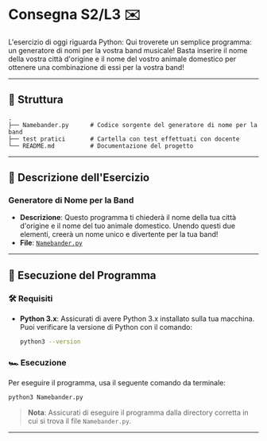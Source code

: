 # Consegna S2/L3 ✉️

L'esercizio di oggi riguarda Python: Qui troverete un semplice programma: un generatore di nomi per la vostra band musicale! Basta inserire il nome della vostra città d'origine e il nome del vostro animale domestico per ottenere una combinazione di essi per la vostra band!

---

## 📂 Struttura

```plaintext
.
├── Namebander.py      # Codice sorgente del generatore di nome per la band
├── test pratici       # Cartella con test effettuati con docente
└── README.md          # Documentazione del progetto
```

---

## 📄 Descrizione dell'Esercizio

### Generatore di Nome per la Band

- **Descrizione**: Questo programma ti chiederà il nome della tua città d'origine e il nome del tuo animale domestico. Unendo questi due elementi, creerà un nome unico e divertente per la tua band!
- **File**: [`Namebander.py`](./Namebander.py)

---

## 🚀 Esecuzione del Programma

### 🛠️ Requisiti

- **Python 3.x**: Assicurati di avere Python 3.x installato sulla tua macchina. Puoi verificare la versione di Python con il comando:

  ```bash
  python3 --version
  ```

### 🏎️  Esecuzione

Per eseguire il programma, usa il seguente comando da terminale:

```bash
python3 Namebander.py
```

> **Nota**: Assicurati di eseguire il programma dalla directory corretta in cui si trova il file `Namebander.py`.

---
